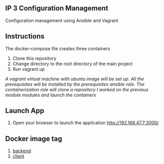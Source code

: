 ## IP 3 Configuration Management 
Configuration management using Ansible and Vagrant

## Instructions
The docker-compose file  creates three containers

1. Clone this repository
1. Change directory to the root directory of the main project
1. Run vagrant up

_A vagrant virtual machine with ubuntu image will be set up. All the prerequisites will be installed by the prerequisites ansible role. The containerization role will clone a repository I worked on the previous module modules and launch the containers_

## Launch App
1. Open your browser to launch the application http://192.168.47.7:3000/

## Docker image tag
1. [backend](https://hub.docker.com/repository/docker/msitienei/yolo_backend "Backend repository")
1. [client](https://hub.docker.com/repository/docker/msitienei/yolo_client "Client repository")